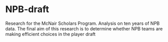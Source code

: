 # NPB-draft
Research for the McNair Scholars Program.
Analysis on ten years of NPB data.
The final aim of this research is to determine whether NPB teams are making efficient choices in the player draft
